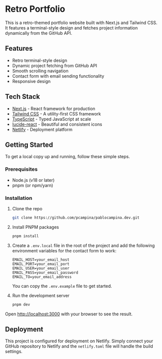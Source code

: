 # Retro Portfolio

This is a retro-themed portfolio website built with Next.js and Tailwind CSS. It features a terminal-style design and fetches project information dynamically from the GitHub API.

## Features

- Retro terminal-style design
- Dynamic project fetching from GitHub API
- Smooth scrolling navigation
- Contact form with email sending functionality
- Responsive design

## Tech Stack

- [Next.js](https://nextjs.org/) - React framework for production
- [Tailwind CSS](https://tailwindcss.com/) - A utility-first CSS framework
- [TypeScript](https://www.typescriptlang.org/) - Typed JavaScript at scale
- [lucide-react](https://lucide.dev/) - Beautiful and consistent icons
- [Netlify](https://www.netlify.com/) - Deployment platform

## Getting Started

To get a local copy up and running, follow these simple steps.

### Prerequisites

- Node.js (v18 or later)
- pnpm (or npm/yarn)

### Installation

1. Clone the repo
   ```sh
   git clone https://github.com/pcampina/pablocampina.dev.git
   ```
2. Install PNPM packages
   ```sh
   pnpm install
   ```
3. Create a `.env.local` file in the root of the project and add the following environment variables for the contact form to work:
    ```
    EMAIL_HOST=your_email_host
    EMAIL_PORT=your_email_port
    EMAIL_USER=your_email_user
    EMAIL_PASS=your_email_password
    EMAIL_TO=your_email_address
    ```
    You can copy the `.env.example` file to get started.

4. Run the development server
    ```sh
    pnpm dev
    ```

Open [http://localhost:3000](http://localhost:3000) with your browser to see the result.

## Deployment

This project is configured for deployment on Netlify. Simply connect your GitHub repository to Netlify and the `netlify.toml` file will handle the build settings.
